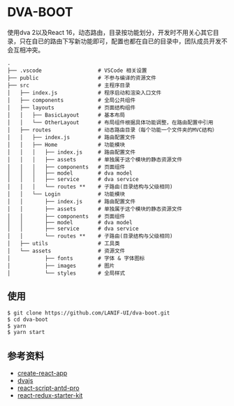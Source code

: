 # DVA-BOOT

使用dva 2以及React 16，动态路由，目录按功能划分，开发时不用关心其它目录，只在自已的路由下写新功能即可，配置也都在自已的目录中，团队成员开发不会互相冲突。

```
.
├── .vscode                  # VSCode 相关设置
├── public                   # 不参与编译的资源文件
├── src                      # 主程序目录
│   ├── index.js             # 程序启动和渲染入口文件
│   ├── components           # 全局公共组件
│   ├── layouts              # 页面结构组件
│   │   ├── BasicLayout      # 基本布局
│   │   └── OtherLayout      # 布局组件根据具体功能调整，在路由配置中引用
│   ├── routes               # 动态路由目录（每个功能一个文件夹的MVC结构）
│   │   ├── index.js         # 路由配置文件
│   │   ├── Home             # 功能模块
│   │   │   ├── index.js     # 路由配置文件
│   │   │   ├── assets       # 单独属于这个模块的静态资源文件
│   │   │   ├── components   # 页面组件
│   │   │   ├── model        # dva model
│   │   │   ├── service      # dva service
│   │   │   └── routes **    # 子路由(目录结构与父级相同)
│   │   └── Login            # 功能模块
│   │       ├── index.js     # 路由配置文件
│   │       ├── assets       # 单独属于这个模块的静态资源文件
│   │       ├── components   # 页面组件
│   │       ├── model        # dva model
│   │       ├── service      # dva service
│   │       └── routes **    # 子路由(目录结构与父级相同)
│   ├── utils                # 工具类
│   └── assets               # 资源文件
│           ├── fonts        # 字体 & 字体图标
│           ├── images       # 图片
│           └── styles       # 全局样式
```

## 使用

```bash
$ git clone https://github.com/LANIF-UI/dva-boot.git
$ cd dva-boot
$ yarn
$ yarn start
```

## 参考资料
- [create-react-app](https://github.com/facebookincubator/create-react-app)
- [dvajs](https://github.com/dvajs/dva)
- [react-script-antd-pro](https://github.com/WhatAKitty/react-script-antd-pro/tree/master/src)
- [react-redux-starter-kit](https://github.com/davezuko/react-redux-starter-kit)